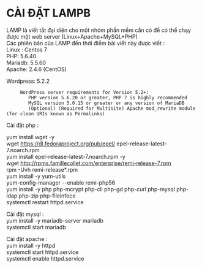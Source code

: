 # CÀI ĐẶT LAMPB  

LAMP là viết tắt đại diện cho một nhóm phần mềm cần có để có thể chạy được một web server (Linux+Apache+MySQL+PHP)  
Các phiên bản của LAMP đến thời điểm bài viết này được viết :  
Linux : Centos 7  
PHP: 5.6.40  
Mariadb: 5.5.60    
Apache: 2.4.6 (CentOS)

Wordpress: 5.2.2  
```
     WordPress server requirements for Version 5.2+:
        PHP version 5.6.20 or greater, PHP 7 is highly recommended
        MySQL version 5.0.15 or greater or any version of MariaDB
        (Optional) (Required for Multisite) Apache mod_rewrite module (for clean URIs known as Permalinks)  
```  
Cài đặt php : 

yum install wget -y  
wget https://dl.fedoraproject.org/pub/epel/  epel-release-latest-7.noarch.rpm   
yum install epel-release-latest-7.noarch.rpm -y  
wget http://rpms.famillecollet.com/enterprise/remi-release-7.rpm  
rpm -Uvh remi-release*.rpm  
yum install -y yum-utils  
yum-config-manager --enable remi-php56    
yum install -y  php php-mcrypt php-cli php-gd php-curl php-mysql  php-ldap php-zip php-fileinfoce  
systemctl restart httpd.service  

Cài đặt mysql :   
 yum install  -y mariadb-server mariadb    
 systemctl start mariadb   

 Cài đặt apache :   
 yum install -y httpd    
 systemctl start httpd.service    
 systemctl enable httpd.service    